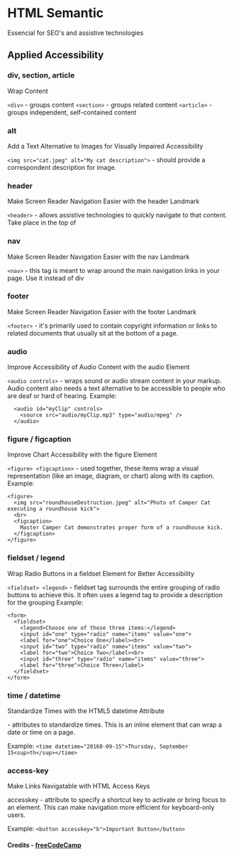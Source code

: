 # HTML Semantic
Essencial for SEO's and assistive technologies


## Applied Accessibility

###  div, section, article 
Wrap Content 

```<div>``` - groups content
```<section>``` - groups related content
```<article>``` - groups independent, self-contained content


### alt 
Add a Text Alternative to Images for Visually Impaired Accessibility 

```<img src="cat.jpeg" alt="My cat description">``` - should provide a correspondent description for image. 

### header 
Make Screen Reader Navigation Easier with the header Landmark 

```<header>``` - allows assistive technologies to quickly navigate to that content. Take place in the top of <body>


### nav 
Make Screen Reader Navigation Easier with the nav Landmark 

```<nav>``` - this tag is meant to wrap around the main navigation links in your page. Use it instead of div


### footer 
Make Screen Reader Navigation Easier with the footer Landmark 

```<footer>``` - it's primarily used to contain copyright information or links to related documents that usually sit at the bottom of a page.


### audio 
Improve Accessibility of Audio Content with the audio Element 

```<audio controls>``` - wraps sound or audio stream content in your markup. Audio content also needs a text alternative to be accessible to people who are deaf or hard of hearing. 
  Example:
  ```
    <audio id="myClip" controls>
      <source src="audio/myClip.mp3" type="audio/mpeg" />
    </audio>
```

### figure / figcaption 
Improve Chart Accessibility with the figure Element 

```<figure> <figcaption>``` - used together, these items wrap a visual representation (like an image, diagram, or chart) along with its caption. 
Example:
```
<figure>
  <img src="roundhouseDestruction.jpeg" alt="Photo of Camper Cat executing a roundhouse kick">
  <br>
  <figcaption>
    Master Camper Cat demonstrates proper form of a roundhouse kick.
  </figcaption>
</figure>
```

### fieldset / legend 
Wrap Radio Buttons in a fieldset Element for Better Accessibility 

```<fieldset> <legend>``` - fieldset tag surrounds the entire grouping of radio buttons to achieve this. It often uses a legend tag to provide a description for the grouping
Example:
```
<form>
  <fieldset>
    <legend>Choose one of these three items:</legend>
    <input id="one" type="radio" name="items" value="one">
    <label for="one">Choice One</label><br>
    <input id="two" type="radio" name="items" value="two">
    <label for="two">Choice Two</label><br>
    <input id="three" type="radio" name="items" value="three">
    <label for="three">Choice Three</label>
  </fieldset>
</form>
```
### time / datetime
Standardize Times with the HTML5 datetime Attribute

<time datetime=""> - attributes to standardize times. This is an inline element that can wrap a date or time on a page.

Example:
```<time datetime="20160-09-15">Thursday, September 15<sup>th</sup></time>```

### access-key
Make Links Navigatable with HTML Access Keys

accesskey - attribute to specify a shortcut key to activate or bring focus to an element. This can make navigation more efficient for keyboard-only users.

Example:
```<button accesskey="b">Important Button</button>```


#### Credits - [freeCodeCamp](https://www.freecodecamp.org/)